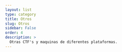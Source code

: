 ```yaml
---
layout: list
type: category
title: Otros
slug: Otros
sidebar: False
order: 4
description: >
  Otras CTF's y maquinas de diferentes plataformas.
---
```

